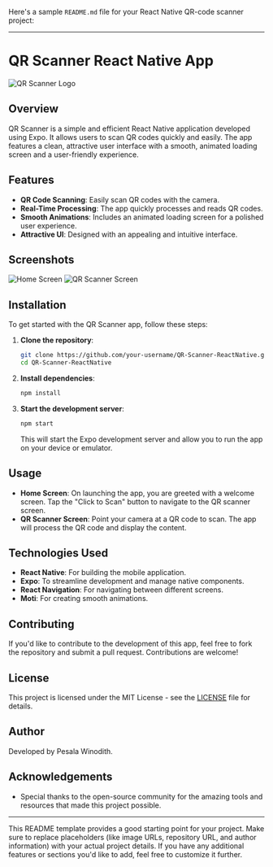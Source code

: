 Here's a sample `README.md` file for your React Native QR-code scanner project:

---

# QR Scanner React Native App

![QR Scanner Logo](https://user-images.githubusercontent.com/your-image-url)  <!--logo or an image -->

## Overview

QR Scanner is a simple and efficient React Native application developed using Expo. It allows users to scan QR codes quickly and easily. The app features a clean, attractive user interface with a smooth, animated loading screen and a user-friendly experience.

## Features

- **QR Code Scanning**: Easily scan QR codes with the camera.
- **Real-Time Processing**: The app quickly processes and reads QR codes.
- **Smooth Animations**: Includes an animated loading screen for a polished user experience.
- **Attractive UI**: Designed with an appealing and intuitive interface.

## Screenshots

![Home Screen](https://user-images.githubusercontent.com/home-screen-url) <!-- Replace with actual screenshots -->
![QR Scanner Screen](https://user-images.githubusercontent.com/scanner-screen-url)

## Installation

To get started with the QR Scanner app, follow these steps:

1. **Clone the repository**:
   ```bash
   git clone https://github.com/your-username/QR-Scanner-ReactNative.git
   cd QR-Scanner-ReactNative
   ```

2. **Install dependencies**:
   ```bash
   npm install
   ```

3. **Start the development server**:
   ```bash
   npm start
   ```
   This will start the Expo development server and allow you to run the app on your device or emulator.

## Usage

- **Home Screen**: On launching the app, you are greeted with a welcome screen. Tap the "Click to Scan" button to navigate to the QR scanner screen.
- **QR Scanner Screen**: Point your camera at a QR code to scan. The app will process the QR code and display the content.

## Technologies Used

- **React Native**: For building the mobile application.
- **Expo**: To streamline development and manage native components.
- **React Navigation**: For navigating between different screens.
- **Moti**: For creating smooth animations.

## Contributing

If you'd like to contribute to the development of this app, feel free to fork the repository and submit a pull request. Contributions are welcome!

## License

This project is licensed under the MIT License - see the [LICENSE](LICENSE) file for details.

## Author

Developed by Pesala Winodith.

## Acknowledgements

- Special thanks to the open-source community for the amazing tools and resources that made this project possible.

---

This README template provides a good starting point for your project. Make sure to replace placeholders (like image URLs, repository URL, and author information) with your actual project details. If you have any additional features or sections you'd like to add, feel free to customize it further.